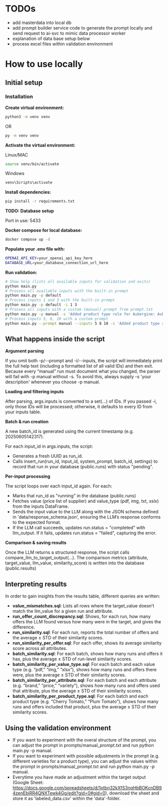 # TODOs

- add masterdata into local db
- add prompt builder service code to generate the prompt locally and send request to ai-svc to mimic data processor worker
- explanation of data base setup below
- process excel files within validation environment


# How to use locally

## Initial setup 

### Installation
**Create virtual environment:**

```bash
python3 -m venv venv
```

OR 
```bash
py -m venv venv
```

**Activate the virtual environment:**

Linux/MAC
```bash
source venv/bin/activate
```

Windows 
```bash
venv\Scripts\activate
```

**Install dependencies:**

```bash
pip install -r requirements.txt
```
**TODO: Database setup**

Port in use: 5433 

**Docker compose for local database:**

```bash
docker compose up -d
```

**Populate your .env file with:**

```bash
OPENAI_API_KEY=your_openai_api_key_here
DATABASE_URL=your_database_connection_url_here
```

**Run validation:**
```bash
# Show help (lists all available inputs for validation and exits)
python main.py
# Process all available inputs with the built-in prompt
python main.py -p default
# Process inputs 1 and 3 with the built-in prompt
python main.py -p default -i 1 3
# Process all inputs with a custom (manual) prompt from prompt.txt
python main.py -p manual -s 'Added product type rule for Aubergine: Aubergine is by default purple.'
# Process inputs 5, 8, 10 with a custom prompt
python main.py --prompt manual --inputs 5 8 10 -s 'Added product type rule for Aubergine: Aubergine is by default purple.'
```


## What happens inside the script
**Argument parsing**

If you omit both -p/--prompt and -i/--inputs, the script will immediately print the full help text (including a formatted list of all valid IDs) and then exit. Because every “manual” run must document what you changed, the parser will fail with -p manual without -s. To avoid this, always supply -s 'your description' whenever you choose -p manual.

**Loading and filtering inputs**

After parsing, args.inputs is converted to a set(...) of IDs.
If you passed -i, only those IDs will be processed; otherwise, it defaults to every ID from your inputs table.

**Batch & run creation**

A new batch_id is generated using the current timestamp (e.g. 20250605142317).

For each input_id in args.inputs, the script:
* Generates a fresh UUID as run_id.
* Calls insert_run(run_id, input_id, system_prompt, batch_id, settings) to record that run in your database (public.runs) with status "pending".

**Per-input processing**

The script loops over each input_id again. For each:
* Marks that run_id as "running" in the database (public.runs)
* Fetches value (price list of supplier) and value_type (pdf, img, txt, xslx) from the inputs DataFrame.
* Sends the input value to the LLM along with the JSON schema defined in 'data/response_schema.json', ensuring the LLM’s response conforms to the expected format.
* If the LLM call succeeds, updates run.status = "completed" with llm_output. If it fails, updates run.status = "failed", capturing the error.

**Comparison & saving results**

Once the LLM returns a structured response, the script calls compare_llm_to_target_output(...).
The comparison metrics (attribute, target_value, llm_value, similarity_score) is written into the database (public.results)

## Interpreting results

In order to gain insights from the results table, different queries are written:
* **value_mismatches.sql**: Lists all rows where the target_value doesn’t match the llm_value for a given run and attribute.
* **run_offer_count_discrepancy.sql**: Shows, for each run, how many offers the LLM found versus how many were in the target, and gives the difference.
* **run_similarity.sql**: For each run, reports the total number of offers and the average ± STD of their similarity scores.
* **run_similarity_per_offer.sql**: For each offer, shows its average similarity score across all attributes.
* **batch_similarity.sql**: For each batch, shows how many runs and offers it has, plus the average ± STD of run-level similarity scores.
* **batch_similarity_per_value_type.sql**: For each batch and each value type (e.g. “pdf,” “img,” “xlsx”), shows how many runs and offers there were, plus the average ± STD of their similarity scores.
* **batch_similarity_per_attribute.sql**: For each batch and each attribute (e.g. “brand,” “price,” “variety”), shows how many runs and offers used that attribute, plus the average ± STD of their similarity scores.
* **batch_similarity_per_product_type.sql**: For each batch and each product type (e.g. “Cherry Tomato,” “Plum Tomato”), shows how many runs and offers included that product, plus the average ± STD of their similarity scores.

## Using the validation environment
* If you want to experiment with the overal structure of the prompt, you can adjust the prompt in prompts/manual_prompt.txt and run python main.py -p manual.
* If you want to experiment with possible adjustments in the prompt (e.g. different varieties for a product type), you can adjust the values within the prompt in prompts/manual_prompt.txt and run python main.py -p manual.
* Everytime you have made an adjustment within the target output (Google Sheet: https://docs.google.com/spreadsheets/d/1otbn32kXfS3nqHbBOKcnDB94zenEbiRR4QNXTewk4Gg/edit?gid=0#gid=0), download the sheet and store it as 'labeled_data.csv' within the 'data'-folder. 
